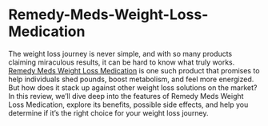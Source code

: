 # Remedy-Meds-Weight-Loss-Medication

The weight loss journey is never simple, and with so many products claiming miraculous results, it can be hard to know what truly works. [Remedy Meds Weight Loss Medication](https://www.offerplox.com/weight-loss/remedy-meds-weight-loss-reviews/) is one such product that promises to help individuals shed pounds, boost metabolism, and feel more energized. But how does it stack up against other weight loss solutions on the market? In this review, we’ll dive deep into the features of Remedy Meds Weight Loss Medication, explore its benefits, possible side effects, and help you determine if it’s the right choice for your weight loss journey.
